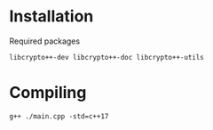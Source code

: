 # Installation
Required packages
```shell
libcrypto++-dev libcrypto++-doc libcrypto++-utils
```

# Compiling
```shell
g++ ./main.cpp -std=c++17
```